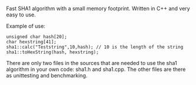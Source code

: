 Fast SHA1 algorithm with a small memory footprint. Written in C++ and very easy to use.

Example of use:
```
unsigned char hash[20];
char hexstring[41];
sha1::calc("Teststring",10,hash); // 10 is the length of the string
sha1::toHexString(hash, hexstring);
```

There are only two files in the sources that are needed to use the sha1 algorithm in your own code: sha1.h and sha1.cpp.
The other files are there as unittesting and benchmarking.